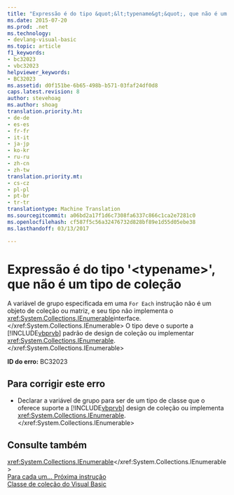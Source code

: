 ```yaml
---
title: "Expressão é do tipo &quot;&lt;typename&gt;&quot;, que não é um tipo de coleção | Documentos do Microsoft"
ms.date: 2015-07-20
ms.prod: .net
ms.technology:
- devlang-visual-basic
ms.topic: article
f1_keywords:
- bc32023
- vbc32023
helpviewer_keywords:
- BC32023
ms.assetid: d0f151be-6b65-498b-b571-03faf24df0d8
caps.latest.revision: 8
author: stevehoag
ms.author: shoag
translation.priority.ht:
- de-de
- es-es
- fr-fr
- it-it
- ja-jp
- ko-kr
- ru-ru
- zh-cn
- zh-tw
translation.priority.mt:
- cs-cz
- pl-pl
- pt-br
- tr-tr
translationtype: Machine Translation
ms.sourcegitcommit: a06bd2a17f1d6c7308fa6337c866c1ca2e7281c0
ms.openlocfilehash: cf587f5c56a32476732d828bf89e1d55d05ebe38
ms.lasthandoff: 03/13/2017

---
```

# <a name="expression-is-of-type-39lttypenamegt39-which-is-not-a-collection-type"></a>Expressão é do tipo '&lt;typename&gt;', que não é um tipo de coleção
A variável de grupo especificada em uma `For Each` instrução não é um objeto de coleção ou matriz, e seu tipo não implementa o <xref:System.Collections.IEnumerable>interface.</xref:System.Collections.IEnumerable> O tipo deve o suporte a [!INCLUDE[vbprvb](../../csharp/programming-guide/concepts/linq/includes/vbprvb_md.md)] padrão de design de coleção ou implementar <xref:System.Collections.IEnumerable>.</xref:System.Collections.IEnumerable>  
  
 **ID do erro:** BC32023  
  
## <a name="to-correct-this-error"></a>Para corrigir este erro  
  
-   Declarar a variável de grupo para ser de um tipo de classe que o oferece suporte a [!INCLUDE[vbprvb](../../csharp/programming-guide/concepts/linq/includes/vbprvb_md.md)] design de coleção ou implementa <xref:System.Collections.IEnumerable>.</xref:System.Collections.IEnumerable>  
  
## <a name="see-also"></a>Consulte também  
 <xref:System.Collections.IEnumerable></xref:System.Collections.IEnumerable>   
 [Para cada um... Próxima instrução](../../visual-basic/language-reference/statements/for-each-next-statement.md)   
 [Classe de coleção do Visual Basic](http://msdn.microsoft.com/en-us/0cb2d1ad-c58d-42c0-8e69-d81f5a15e532)
